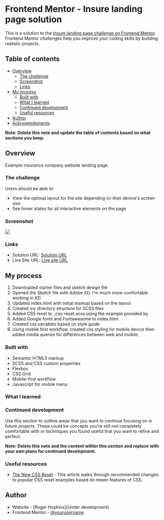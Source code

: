 # Frontend Mentor - Insure landing page solution

This is a solution to the [Insure landing page challenge on Frontend Mentor](https://www.frontendmentor.io/challenges/insure-landing-page-uTU68JV8). Frontend Mentor challenges help you improve your coding skills by building realistic projects. 

## Table of contents

- [Overview](#overview)
  - [The challenge](#the-challenge)
  - [Screenshot](#screenshot)
  - [Links](#links)
- [My process](#my-process)
  - [Built with](#built-with)
  - [What I learned](#what-i-learned)
  - [Continued development](#continued-development)
  - [Useful resources](#useful-resources)
- [Author](#author)
- [Acknowledgments](#acknowledgments)

**Note: Delete this note and update the table of contents based on what sections you keep.**

## Overview
Example insurance company website landing page.
### The challenge

Users should be able to:

- View the optimal layout for the site depending on their device's screen size
- See hover states for all interactive elements on the page

### Screenshot

![](./screenshot.jpg)

### Links

- Solution URL: [Solution URL](https://github.com/jrhopkins83/Challenges/tree/master/insure-landing-page)
- Live Site URL: [Live site URL](https://jrhopkins83-insure.netlify.app)

## My process
1. Downloaded starter files and sketch design file
2. Opened the Sketch file with Adobe XD.  I'm much more comfortable working in XD
3. Updated index.html with initial markup based on the layout
4. Created my directory structure for SCSS files
5. Added CSS reset to _css-reset.scss using the example provided by
6. Added Google fonts and Fontawesome to index.html
7. Created css variables based on style guide
8. Using mobile first workflow, created css styling for mobile device then added media queries for differences between web and mobile.

### Built with

- Semantic HTML5 markup
- SCSS and CSS custom properties
- Flexbox
- CSS Grid
- Mobile-first workflow
- Javascript for mobile menu

### What I learned

### Continued development

Use this section to outline areas that you want to continue focusing on in future projects. These could be concepts you're still not completely comfortable with or techniques you found useful that you want to refine and perfect.

**Note: Delete this note and the content within this section and replace with your own plans for continued development.**

### Useful resources

- [The New CSS Reset](https://elad.medium.com/the-new-css-reset-53f41f13282e) - This article walks through recommended changes to popular CSS reset examples based on newer features of CSS.

## Author

- Website - [Roger Hopkins](Under development)
- Frontend Mentor - [@yourusername](https://www.frontendmentor.io/profile/rhopkins83)

